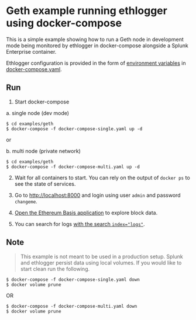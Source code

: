 # Geth example running ethlogger using docker-compose

This is a simple example showing how to run a Geth node in development mode being monitored by ethlogger in docker-compose alongside a Splunk Enterprise container.

Ethlogger configuration is provided in the form of [environment variables](../../docs/cli.md#environment-variables) in [docker-compose.yaml](./docker-compose.yaml#L25).

## Run

1. Start docker-compose

  a. single node (dev mode)
  ```sh-session
  $ cd examples/geth
  $ docker-compose -f docker-compose-single.yaml up -d
  ```

  or

  b. multi node (private network)
  ```sh-session
  $ cd examples/geth
  $ docker-compose -f docker-compose-multi.yaml up -d
  ```

2. Wait for all containers to start.
   You can rely on the output of `docker ps` to see the state of services.

3. Go to [http://localhost:8000](http://localhost:8000) and login using user `admin` and password `changeme`.

4. [Open the Ethereum Basis application](http://localhost:8000/en-US/app/ethereum-basics/introduction) to explore block data.

5. You can search for logs [with the search `index="logs"`](http://localhost:8000/en-US/app/search/search?q=search%20index%3D%22logs%22).

## Note

> This example is not meant to be used in a production setup.
> Splunk and ethlogger persist data using local volumes. If you would like to start clean run the following.

```sh-session
$ docker-compose -f docker-compose-single.yaml down
$ docker volume prune
```
OR
```sh-session
$ docker-compose -f docker-compose-multi.yaml down
$ docker volume prune
```

